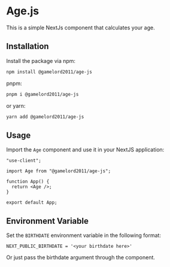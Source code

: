 # Age.js

This is a simple NextJs component that calculates your age.

## Installation

Install the package via npm:

```bash
npm install @gamelord2011/age-js
```

pnpm:

```bash
pnpm i @gamelord2011/age-js
```

or yarn:

```bash
yarn add @gamelord2011/age-js
```

## Usage

Import the `Age` component and use it in your NextJS application:

```tsx
"use-client";

import Age from "@gamelord2011/age-js";

function App() {
  return <Age />;
}

export default App;
```

## Environment Variable

Set the `BIRTHDATE` environment variable in the following format:

```text
NEXT_PUBLIC_BIRTHDATE = '<your birthdate here>'
```

Or just pass the birthdate argument through the component.
